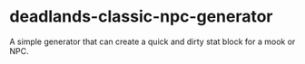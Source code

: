 # deadlands-classic-npc-generator
A simple generator that can create a quick and dirty stat block for a mook or NPC.
